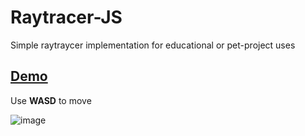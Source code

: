 # Raytracer-JS
Simple raytraycer implementation for educational or pet-project uses

## [Demo](https://dra1ex.github.io/raytracer-js/)
Use **WASD** to move

![image](https://user-images.githubusercontent.com/1194059/125252418-c987c700-e311-11eb-9242-0ec0fb87ae91.png)
